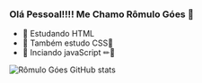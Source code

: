 ### Olá Pessoal!!!! Me Chamo Rômulo Góes 👋

- 🔭 Estudando HTML
- 🌱 Também estudo CSS🎹
- 👯 Inciando javaScript ✏📗

![Rômulo Góes GitHub stats](https://github-readme-stats.vercel.app/api?username=romulogoes&show_icons=true&theme=radical)




